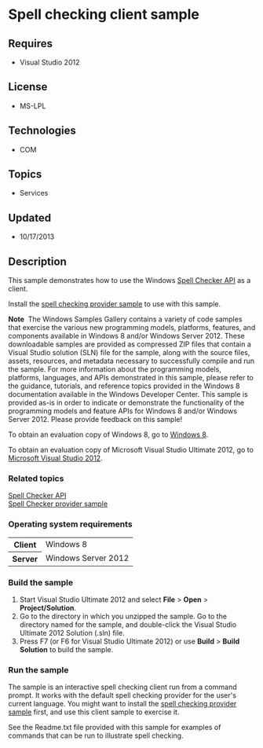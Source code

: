 # Spell checking client sample
## Requires
- Visual Studio 2012
## License
- MS-LPL
## Technologies
- COM
## Topics
- Services
## Updated
- 10/17/2013
## Description

<div id="mainSection">
<p>This sample demonstrates how to use the Windows <a href="http://msdn.microsoft.com/en-us/library/windows/desktop/hh869852">
Spell Checker API</a> as a client. </p>
<p>Install the <a href="http://go.microsoft.com/fwlink/p/?linkid=242819">spell checking provider sample</a> to use with this sample.</p>
<p class="note"><b>Note</b>&nbsp;&nbsp;The Windows Samples Gallery contains a variety of code samples that exercise the various new programming models, platforms, features, and components available in Windows&nbsp;8 and/or Windows Server&nbsp;2012. These downloadable samples
 are provided as compressed ZIP files that contain a Visual Studio solution (SLN) file for the sample, along with the source files, assets, resources, and metadata necessary to successfully compile and run the sample. For more information about the programming
 models, platforms, languages, and APIs demonstrated in this sample, please refer to the guidance, tutorials, and reference topics provided in the Windows&nbsp;8 documentation available in the Windows Developer Center. This sample is provided as-is in order to indicate
 or demonstrate the functionality of the programming models and feature APIs for Windows&nbsp;8 and/or Windows Server&nbsp;2012. Please provide feedback on this sample!</p>
<p>To obtain an evaluation copy of Windows&nbsp;8, go to <a href="http://go.microsoft.com/fwlink/p/?linkid=241655">
Windows&nbsp;8</a>.</p>
<p>To obtain an evaluation copy of Microsoft Visual Studio Ultimate&nbsp;2012, go to <a href="http://go.microsoft.com/fwlink/p/?linkid=241656">
Microsoft Visual Studio&nbsp;2012</a>.</p>
<h3><a id="related_topics"></a>Related topics</h3>
<dl><dt><a href="http://msdn.microsoft.com/en-us/library/windows/desktop/hh869852">Spell Checker API</a>
</dt><dt><a href="http://go.microsoft.com/fwlink/p/?linkid=242819">Spell Checker provider sample</a>
</dt></dl>
<h3>Operating system requirements</h3>
<table>
<tbody>
<tr>
<th>Client</th>
<td><dt>Windows&nbsp;8 </dt></td>
</tr>
<tr>
<th>Server</th>
<td><dt>Windows Server&nbsp;2012 </dt></td>
</tr>
</tbody>
</table>
<h3>Build the sample</h3>
<p></p>
<ol>
<li>Start Visual Studio Ultimate&nbsp;2012 and select <b>File</b> &gt; <b>Open</b> &gt;
<b>Project/Solution</b>. </li><li>Go to the directory in which you unzipped the sample. Go to the directory named for the sample, and double-click the Visual Studio Ultimate&nbsp;2012 Solution (.sln) file.
</li><li>Press F7 (or F6 for Visual Studio Ultimate&nbsp;2012) or use <b>Build</b> &gt; <b>
Build Solution</b> to build the sample. </li></ol>
<p></p>
<h3>Run the sample</h3>
<p>The sample is an interactive spell checking client run from a command prompt. It works with the default spell checking provider for the user's current language. You might want to install the
<a href="http://go.microsoft.com/fwlink/p/?linkid=242819">spell checking provider sample</a> first, and use this client sample to exercise it.</p>
<p>See the Readme.txt file provided with this sample for examples of commands that can be run to illustrate spell checking.</p>
</div>
